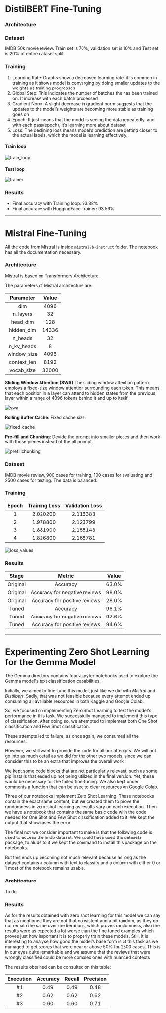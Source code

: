 # DistilBERT Fine-Tuning

### Architecture


### Dataset

IMDB 50k movie review. Train set is 70%, validation set is 10% and Test set is 20% of entire dataset split

### Training

1. Learning Rate: Graphs show a decreased learning rate, it is common in
training as it shows model is converging by doing smaller updates to the
weights as training progresses
2. Global Step: This indicates the number of batches the has been trained
on. It increase with each batch processed
3. Gradient Norm: A slight decrease in gradient norm suggests that the
updates to the model’s weights are becoming more stable as training goes
on
4. Epoch: It just means that the model is seeing the data repeatedly, and
with each pass(epoch), it’s learning more about dataset
5. Loss: The declining loss means model’s prediction are getting closer to
the actual labels, which the model is learning effectively.

#### Train loop

![train_loop](images/distilbert/wandb_graphs_train_loop.png)

#### Test loop

![trainer](images/distilbert/wandb_hf_trainer.png)

### Results

- Final accuracy with Training loop: 93.82%
- Final accuracy with HuggingFace Trainer: 93.56%

-----

# Mistral Fine-Tuning

All the code from Mistral is inside `mistral7b-instruct` folder. The notebook has all the documentation necessary.

### Architecture

Mistral is based on Transformers Architecture.

The parameters of Mistral architecture are:

<div align="center">

|  Parameter  |  Value  |
|:-----------:|:-------:|
|     dim     |   4096  |
|   n_layers  |    32   |
|  head_dim   |   128   |
| hidden_dim  |  14336  |
|  n_heads    |    32   |
| n_kv_heads  |    8    |
| window_size |   4096  |
| context_len |   8192  |
| vocab_size  |  32000  |

</div>



**Sliding Window Attention (SWA)** The sliding window attention pattern employs a fixed-size window attention surrounding each token. This means that each position in a layer can attend to hidden states from the previous layer within a range of 4096 tokens behind it and up to itself.

![swa](images/mistral/SWA.png)


**Rolling Buffer Cache**: Fixed cache size.

![fixed_cache](images/mistral/Cache.png)


**Pre-fill and Chunking**: Devide the prompt into smaller pieces and then work with those pieces instead of the all prompt. 

![prefillchunking](images/mistral/PreFillChunking.png)

### Dataset

IMDB movie review, 900 cases for training, 100 cases for evaluating and 2500 cases for testing. The data is balanced.


### Training

<div align="center">


|  Epoch  | Training Loss | Validation Loss |
|:-------:|:-------------:|:---------------:|
|    1    |    2.020200   |     2.116383    |
|    2    |    1.978800   |     2.123799    |
|    3    |    1.881900   |     2.155143    |
|    4    |    1.826800   |     2.168781    |

</div>


![loss_values](images/mistral/LossValues.png)

### Results

<div align="center">
    
|   Stage   |        Metric         |  Value  |
|:---------:|:---------------------:|:-------:|
|  Original |       Accuracy        |  63.0%  |
|  Original | Accuracy for negative reviews |  98.0%  |
|  Original | Accuracy for positive reviews |  28.0%  |
|   Tuned   |       Accuracy        |  96.1%  |
|   Tuned   | Accuracy for negative reviews |  97.6%  |
|   Tuned   | Accuracy for positive reviews |  94.6%  |

</div>

----

# Experimenting Zero Shot Learning for the Gemma Model

The Gemma directory contains four Jupyter notebooks used to explore the Gemma model's text classification capabilities.

Initially, we aimed to fine-tune this model, just like we did with *Mistral* and *Distilbert*. Sadly, that was not feasible because every attempt ended up consuming all available resources in both Kaggle and Google Colab.

So, we focused on implementing Zero Shot Learning to test the model's performance in this task. We successfully managed to implement this type of classification. After doing so, we attempted to implement both One Shot classification and Few Shot classification.

These attempts led to failure, as once again, we consumed all the resources.

However, we still want to provide the code for all our attempts. We will not go into as much detail as we did for the other two models, since we can consider this to be an extra that improves the overall work.

We kept some code blocks that are not particularly relevant, such as some pip installs that ended up not being utilized in the final version. Yet, these would be necessary for the failed fine-tuning. We also kept under comments a function that can be used to clear resources on Google Colab.

Three of our notebooks implement Zero Shot Learning. These notebooks contain the exact same content, but we created them to prove the randomness in zero-shot learning as results vary on each execution. Then we have a notebook that contains the same basic code with the code needed for One Shot and Few Shot classification added to it. We kept the output that showcases the error.

The final not we consider important to make is that the following code is used to access the imdb dataset. We could have used the datasets package, to alude to it we kept the command to install this package on the notebooks.

But this ends up becoming not much relevant because as long as the dataset contains a column with text to classify and a column with either 0 or 1 most of the notebook remains usable.

### Architecture

To do

### Results

As for the results obtained with zero shot learning for this model we can say that as mentioned they are not that consistent and a bit random, as they  do not remain the same over the
iterations, which proves randomness, also the results were as expected a lot worse than the fine tuned examples which proves just how important it is to properly train these models.
Still, it is interesting to analyse how good the model’s base form is at this task as we managed to get scores that were near or above 50% for 2500 cases.
This is in our eyes quite remarkable and we assume that the reviews that were wrongly classified could be more complex ones with nuanced contexts

The results obtained can be consulted on this table:

<div align="center">

| Execution | Accuracy | Recall | Precision |
|:---------:|:--------:|:------:|:---------:|
|    #1     |   0.49   |  0.49  |    0.48   |
|    #2     |   0.62   |  0.62  |    0.62   |
|    #3     |   0.60   |  0.60  |    0.71   |

</div>


